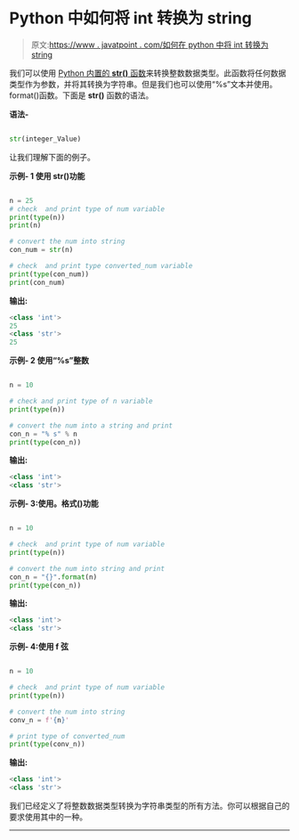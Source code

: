 # Python 中如何将 int 转换为 string

> 原文:[https://www . javatpoint . com/如何在 python 中将 int 转换为 string](https://www.javatpoint.com/how-to-convert-int-to-string-in-python)

我们可以使用 [Python 内置的 **str()** 函数](https://www.javatpoint.com/python-str-function)来转换整数数据类型。此函数将任何数据类型作为参数，并将其转换为字符串。但是我们也可以使用“%s”文本并使用。format()函数。下面是 **str()** 函数的语法。

**语法-**

```py

str(integer_Value)

```

让我们理解下面的例子。

**示例- 1 使用 str()功能**

```py

n = 25
# check  and print type of num variable
print(type(n))
print(n)

# convert the num into string
con_num = str(n)

# check  and print type converted_num variable
print(type(con_num))
print(con_num)

```

**输出:**

```py
<class 'int'>
25
<class 'str'>
25

```

**示例- 2 使用“%s”整数**

```py

n = 10

# check and print type of n variable
print(type(n))

# convert the num into a string and print
con_n = "% s" % n
print(type(con_n))

```

**输出:**

```py
<class 'int'>
<class 'str'>

```

**示例- 3:使用。格式()功能**

```py

n = 10

# check  and print type of num variable
print(type(n))

# convert the num into string and print
con_n = "{}".format(n)
print(type(con_n))

```

**输出:**

```py
<class 'int'>
<class 'str'>

```

**示例- 4:使用 f 弦**

```py

n = 10

# check  and print type of num variable
print(type(n))

# convert the num into string
conv_n = f'{n}'

# print type of converted_num
print(type(conv_n)) 

```

**输出:**

```py
<class 'int'>
<class 'str'>

```

我们已经定义了将整数数据类型转换为字符串类型的所有方法。你可以根据自己的要求使用其中的一种。

* * *